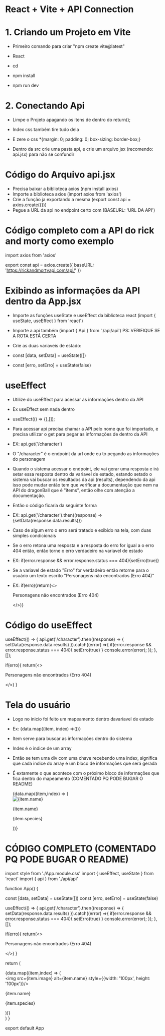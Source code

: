 # React + Vite + API Connection

##

# 1. Criando um Projeto em Vite

- Primeiro comando para criar "npm create vite@latest"

- React

- cd <nome do projeto>

- npm install

- npm run dev

##

# 2. Conectando Api

- Limpe o Projeto apagando os itens de dentro do return();
- Index css também tire tudo dela
- E zere o css \*{margin: 0; padding: 0; box-sizing: border-box;}

- Dentro da src crie uma pasta api, e crie um arquivo jsx (recomendo: api.jsx) para não se confundir

# Código do Arquivo api.jsx

- Precisa baixar a biblioteca axios (npm install axios)
- Importe a biblioteca axios (import axios from 'axios')
- Crie a função ja exportando a mesma (export const api = axios.create({}))
- Pegue a URL da api no endpoint certo com (BASEURL: 'URL DA API')

##

# Código completo com a API do rick and morty como exemplo

import axios from 'axios'

export const api = axios.create({
baseURL: 'https://rickandmortyapi.com/api/'
})

##

# Exibindo as informações da API dentro da App.jsx

- Importe as funções useState e useEffect da biblioteca react (import { useState, useEffect } from 'react')

- Importe a api também (import { Api } from './api/api') PS: VERIFIQUE SE A ROTA ESTÁ CERTA

- Crie as duas variaveis de estado:
- const [data, setData] = useState([])
- const [erro, setErro] = useState(false)

# useEffect

- Utilize do useEffect para acessar as informações dentro da API
- Ex useEffect sem nada dentro
- useEffect(() => {},[]);

- Para acessar api precisa chamar a API pelo nome que foi importado, e precisa utilizar o get para pegar as informações de dentro da API

- EX: api.get('/character')

- O "/character" é o endpoint da url onde eu to pegando as informações do personagem

- Quando o sistema acessar o endpoint, ele vai gerar uma resposta e irá setar essa resposta dentro da variavel de estado, estando setado o sistema vai buscar os resultados da api (results), dependendo da api isso pode mudar então tem que verificar a documentação que nem na API do dragonBall que é "items", então olhe com atenção a documentação.

- Então o código ficaria da seguinte forma

- EX: api.get('/character').then((response) =>{setData(response.data.results)})

- Caso de algum erro o erro será tratado e exibido na tela, com duas simples condicionais

- Se o erro retona uma resposta e a resposta do erro for igual a o erro 404 então, então torne o erro verdadeiro na variavel de estado

- EX: if(error.response && error.response.status === 404){setErro(true)}

- Se a variavel de estado "Erro" for verdadeiro então retorne para o usuário um texto escrito "Personagens não encontrados (Erro 404)"

- EX: if(erro){return(<><p>Personagens não encontrados (Erro 404)</p></>)}

# Código do useEffect

useEffect(() => {
api.get('/character').then((response) => {
setData(response.data.results)
}).catch((error) =>{
if(error.response && error.response.status === 404){
setErro(true)
}
console.error(error);
});
},[]);

if(erro){
return(<><p>Personagens não encontrados (Erro 404)</p></>)
}

##

# Tela do usuário

- Logo no inicio foi feito um mapeamento dentro davariavel de estado

- Ex: {data.map((item, index) =>())}

- Item serve para buscar as informações dentro do sistema
- Index é o indice de um array

- Então se tem uma div com uma chave recebendo uma index, significa que cada indice do array é um bloco de informações que será gerada

- É extamente o que acontece com o próximo bloco de informações que fica dentro do mapeamento (COMENTADO PQ PODE BUGAR O README)

  <section>
    {data.map((item,index) => (
      <div key={index}>
        <img src={item.image} alt={item.name} style={{width: '100px', '100px'}}/>
        <p>{item.name}</p>
        <p>{item.species}</p>
      </div>
    ))}
  </section>

# CÓDIGO COMPLETO (COMENTADO PQ PODE BUGAR O README)

import style from './App.module.css'
import { useEffect, useState } from 'react'
import { api } from './api/api'

function App() {

  const [data, setData] = useState([])
  const [erro, setErro] = useState(false)

  useEffect(() => {
    api.get('/character').then((response) => {
      setData(response.data.results)
    }).catch((error) =>{
      if(error.response && error.response.status === 404){
        setErro(true)
      }
      console.error(error);
    });
  },[]);

  if(erro){
    return(<><p>Personagens não encontrados (Erro 404)</p></>)
  }

  return (
    <section>
      {data.map((item,index) => (
        <div key={index}>
          <img src={item.image} alt={item.name} style={{width: '100px', height: '100px'}}/>
          <p>{item.name}</p>
          <p>{item.species}</p>
        </div>
      ))}
    </section>
  )
}

export default App

